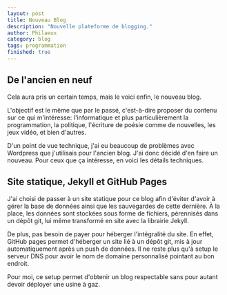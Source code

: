 ```yaml
---
layout: post
title: Nouveau Blog
description: "Nouvelle plateforme de blogging."
author: Philaeux
category: blog
tags: programmation
finished: true
---
```


## De l'ancien en neuf

Cela aura pris un certain temps, mais le voici enfin, le nouveau blog.
 
L'objectif est le même que par le passé, c'est-à-dire proposer du contenu sur ce qui m'intéresse: l'informatique et plus particulièrement la programmation, la politique, l'écriture de poésie comme de nouvelles, les jeux vidéo, et bien d'autres.

D'un point de vue technique, j'ai eu beaucoup de problèmes avec Wordpress que j'utilisais pour l'ancien blog. J'ai donc décidé d'en faire un nouveau. Pour ceux que ça intéresse, en voici les détails techniques.

## Site statique, Jekyll et GitHub Pages

J'ai choisi de passer à un site statique pour ce blog afin d'éviter d'avoir à gérer la base de données ainsi que les sauvegardes de cette dernière. À la place, les données sont stockées sous forme de fichiers, pérennisés dans un dépôt git, lui même transformé en site avec la librairie Jekyll.

De plus, pas besoin de payer pour héberger l'intégralité du site. En effet, GitHub pages permet d'héberger un site lié à un dépôt git, mis à jour automatiquement après un push de données. Il ne reste plus qu'à setup le serveur DNS pour avoir le nom de domaine personnalisé pointant au bon endroit.

Pour moi, ce setup permet d'obtenir un blog respectable sans pour autant devoir déployer une usine à gaz.
